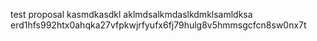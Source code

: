 test proposal
kasmdkasdkl
aklmdsalkmdaslkdmklsamldksa
erd1hfs992htx0ahqka27vfpkwjrfyufx6fj79hulg8v5hmmsgcfcn8sw0nx7t